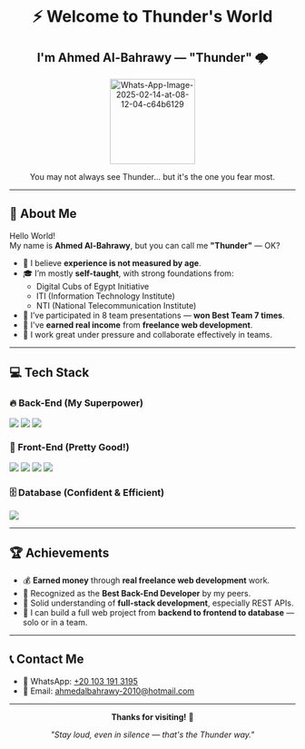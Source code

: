 <!---
AhmedAl-Bahrawy/AhmedAl-Bahrawy is a ✨ special ✨ repository because its `README.md` (this file) appears on your GitHub profile.
You can click the Preview link to take a look at your changes.
--->

<h1 align="center">⚡ Welcome to Thunder's World</h1>
<h2 align="center">I'm Ahmed Al-Bahrawy — "Thunder" 🌩️</h2>

<p align="center">
  <a href="https://ibb.co/sZ2jN1m"><img src="https://i.ibb.co/gx3yfWj/Whats-App-Image-2025-02-14-at-08-12-04-c64b6129.jpg" alt="Whats-App-Image-2025-02-14-at-08-12-04-c64b6129" border="0" width="150"></a>
</p>

<p align="center">
  You may not always see Thunder... but it's the one you fear most.
</p>

---

## 👋 About Me

Hello World!  
My name is **Ahmed Al-Bahrawy**, but you can call me **"Thunder"** — OK?

- 🧠 I believe **experience is not measured by age**.
- 🎓 I’m mostly **self-taught**, with strong foundations from:
  - Digital Cubs of Egypt Initiative
  - ITI (Information Technology Institute)
  - NTI (National Telecommunication Institute)
- 🤝 I’ve participated in 8 team presentations — **won Best Team 7 times**.
- 💼 I've **earned real income** from **freelance web development**.
- 🧩 I work great under pressure and collaborate effectively in teams.

---

## 💻 Tech Stack

### 🔥 Back-End (My Superpower)
<p>
  <img src="https://img.shields.io/badge/Python-3776AB?style=for-the-badge&logo=python&logoColor=white">
  <img src="https://img.shields.io/badge/Flask-000000?style=for-the-badge&logo=flask&logoColor=white">
  <img src="https://img.shields.io/badge/SQLAlchemy-FCA121?style=for-the-badge&logo=sqlalchemy&logoColor=black">
</p>

### 🎨 Front-End (Pretty Good!)
<p>
  <img src="https://img.shields.io/badge/HTML5-E34F26?style=for-the-badge&logo=html5&logoColor=white">
  <img src="https://img.shields.io/badge/CSS3-1572B6?style=for-the-badge&logo=css3&logoColor=white">
  <img src="https://img.shields.io/badge/JavaScript-F7DF1E?style=for-the-badge&logo=javascript&logoColor=black">
  <img src="https://img.shields.io/badge/React-20232A?style=for-the-badge&logo=react&logoColor=61DAFB">
</p>

### 🗄️ Database (Confident & Efficient)
<p>
  <img src="https://img.shields.io/badge/MySQL-005C84?style=for-the-badge&logo=mysql&logoColor=white">
</p>

---

## 🏆 Achievements

- 💰 **Earned money** through **real freelance web development** work.
- 🥇 Recognized as the **Best Back-End Developer** by my peers.
- 🧠 Solid understanding of **full-stack development**, especially REST APIs.
- 🚀 I can build a full web project from **backend to frontend to database** — solo or in a team.

---

## 📞 Contact Me

- 📱 WhatsApp: [+20 103 191 3195](https://wa.me/201031913195)
- 📧 Email: [ahmedalbahrawy-2010@hotmail.com](mailto:ahmedalbahrawy-2010@hotmail.com)

---

<p align="center">
  <b>Thanks for visiting!</b> 👀  
</p>
<p align="center">
  <i>"Stay loud, even in silence — that's the Thunder way."</i>
</p>
